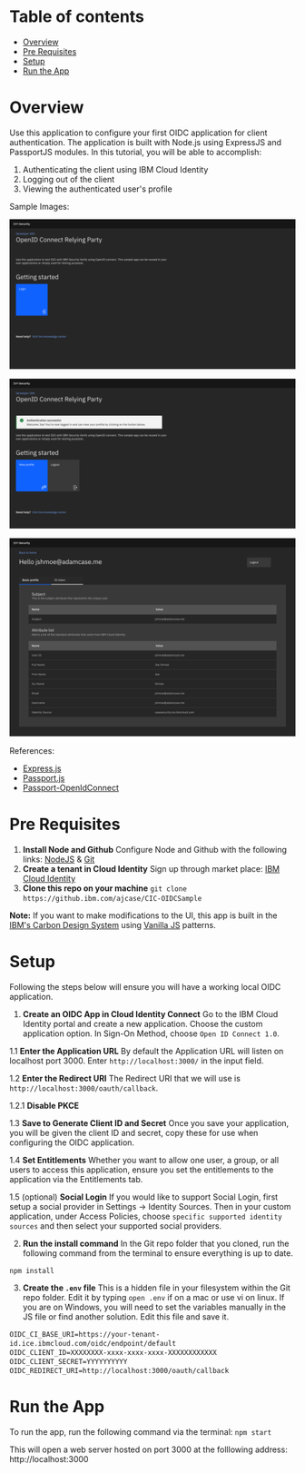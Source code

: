 <!-- TOC -->
# Table of contents
- [Overview](#overview)
- [Pre Requisites](#pre-requisites)
- [Setup](#setup)
- [Run the App](#run-the-app)

<!-- /TOC -->

# Overview
Use this application to configure your first OIDC application for client authentication. The application is built with Node.js using ExpressJS and PassportJS modules. In this tutorial, you will be able to accomplish:
1. Authenticating the client using IBM Cloud Identity
2. Logging out of the client
3. Viewing the authenticated user's profile

Sample Images:

![Login](page1.png)

![Authenticate](page2.png)

![Profile Viewer](page3.png)

References: 
- [Express.js](https://expressjs.com/) 
- [Passport.js](http://www.passportjs.org/)
- [Passport-OpenIdConnect](https://github.com/jaredhanson/passport-openidconnect)

# Pre Requisites

1. **Install Node and Github**
Configure Node and Github with the following links: [NodeJS](https://nodejs.org/en/download/) & [Git](https://desktop.github.com/)
2. **Create a tenant in Cloud Identity**
Sign up through market place: [IBM Cloud Identity](https://www.ibm.com/us-en/marketplace/cloud-identity)
3. **Clone this repo on your machine**
`git clone https://github.ibm.com/ajcase/CIC-OIDCSample`

**Note:** If you want to make modifications to the UI, this app is built in the [IBM's Carbon Design System](https://carbondesignsystem.com) using [Vanilla JS](https://the-carbon-components.netlify.com/) patterns.

# Setup

Following the steps below will ensure you will have a working local OIDC application. 

1. **Create an OIDC App in Cloud Identity Connect**
Go to the IBM Cloud Identity portal and create a new application. Choose the custom application option. In Sign-On Method, choose `Open ID Connect 1.0`.

1.1 **Enter the Application URL**
By default the Application URL will listen on localhost port 3000. Enter `http://localhost:3000/` in the input field. 

1.2 **Enter the Redirect URI**
The Redirect URI that we will use is `http://localhost:3000/oauth/callback`. 

1.2.1 **Disable PKCE**

1.3 **Save to Generate Client ID and Secret**
Once you save your application, you will be given the client ID and secret, copy these for use when configuring the OIDC application. 

1.4 **Set Entitlements**
Whether you want to allow one user, a group, or all users to access this application, ensure you set the entitlements to the application via the Entitlements tab.

1.5 (optional) **Social Login**
If you would like to support Social Login, first setup a social provider in Settings -> Identity Sources. Then in your custom application, under Access Policies, choose `specific supported identity sources` and then select your supported social providers.

2. **Run the install command**
In the Git repo folder that you cloned, run the following command from the terminal to ensure everything is up to date. 

```
npm install
```

3. **Create the `.env` file**
This is a hidden file in your filesystem within the Git repo folder. Edit it by typing `open .env` if on a mac or use vi on linux. If you are on Windows, you will need to set the variables manually in the JS file or find another solution. 
Edit this file and save it. 
```
OIDC_CI_BASE_URI=https://your-tenant-id.ice.ibmcloud.com/oidc/endpoint/default
OIDC_CLIENT_ID=XXXXXXXX-xxxx-xxxx-xxxx-XXXXXXXXXXXX
OIDC_CLIENT_SECRET=YYYYYYYYYY
OIDC_REDIRECT_URI=http://localhost:3000/oauth/callback
```

# Run the App
To run the app, run the following command via the terminal:
`npm start`

This will open a web server hosted on port 3000 at the folllowing address: http://localhost:3000
